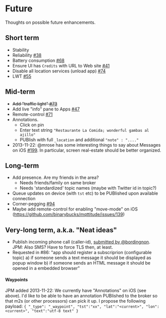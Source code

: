 # Future

Thoughts on possible future enhancements.

## Short term

* Stability
* Reliability [#38](https://github.com/binarybucks/mqttitude/issues/38) 
* Battery consumption [#68](https://github.com/binarybucks/mqttitude/issues/68)
* Ensure UI has `Credits` with URL to Web site [#41](https://github.com/binarybucks/mqttitude/issues/41)
* Disable all location services (unload app) [#74](https://github.com/binarybucks/mqttitude/issues/74)
* LWT [#55](https://github.com/binarybucks/mqttitude/issues/55)

## Mid-term

* ~~Add "traffic light" [#73](https://github.com/binarybucks/mqttitude/issues/73)~~
* Add live "info" pane to Apps [#47](https://github.com/binarybucks/mqttitude/issues/47)
* Remote-control [#71](https://github.com/binarybucks/mqttitude/issues/71)
* Annotations.
  * Click on pin
  * Enter text string `"Restaurante La Comida; wonderful gambas al ajillo"`
  * PUBlish with full `_location` and additional `"note" : "...."`
* 2013-11-22: @mrose has some interesting things to say about Messages on iOS [#199](https://github.com/binarybucks/mqttitude/issues/199). In particular, screen real-estate should be better organized.


## Long-term

* Add presence. Are my friends in the area?
  * Needs friends/family on same broker
  * Needs 'standardized' topic names (maybe with Twitter id in topic?)
* Queue updates on device (with `tst` etc) to be PUBlished upon available connection
* Corner-pegging [#94](https://github.com/binarybucks/mqttitude/issues/94)
* Maybe add remote-control for enabling "move-mode" on iOS (https://github.com/binarybucks/mqttitude/issues/139)

## Very-long term, a.k.a. "Neat ideas"

* Publish incoming phone call (caller-id), [submitted by @bordingnon](http://twitter.com/bordignon/status/372627079059079168). JPM: Also SMS? Have to force TLS then, at least.
* Requested in #86: "app should register a subscriprion (configurable topic) a) if someone sends a text message it should be displayed as popup window b) if someone sends an HTML message it should be opened in a embedded browser"

#### Waypoints

JPM added 2013-11-22: We currently have "Annotations" on iOS (see above). I'd like to be able to have an annotation PUBlished to the broker so that m2s (or other processors) can pick it up. I propose the following payload: `{ "_type": "_waypoint", "tst":"xx", "lat":"<current>", "lon":<current>", "text":"utf-8 text" }`

